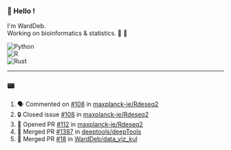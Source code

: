 ### :robot: Hello !

I'm WardDeb.  
Working on bioinformatics & statistics. 🧬 🧪  

![Python](https://img.shields.io/badge/python-3670A0?style=for-the-badge&logo=python&logoColor=ffdd54)  
![R](https://img.shields.io/badge/r-%23276DC3.svg?style=for-the-badge&logo=r&logoColor=white)  
![Rust](https://img.shields.io/badge/rust-%23000000.svg?style=for-the-badge&logo=rust&logoColor=white)  

---

### :pager:

<!--START_SECTION:activity-->
1. 🗣 Commented on [#108](https://github.com/maxplanck-ie/Rdeseq2/issues/108#issuecomment-2775016955) in [maxplanck-ie/Rdeseq2](https://github.com/maxplanck-ie/Rdeseq2)
2. 🔒 Closed issue [#108](https://github.com/maxplanck-ie/Rdeseq2/issues/108) in [maxplanck-ie/Rdeseq2](https://github.com/maxplanck-ie/Rdeseq2)
3. 💪 Opened PR [#112](https://github.com/maxplanck-ie/Rdeseq2/pull/112) in [maxplanck-ie/Rdeseq2](https://github.com/maxplanck-ie/Rdeseq2)
4. 🎉 Merged PR [#1387](https://github.com/deeptools/deepTools/pull/1387) in [deeptools/deepTools](https://github.com/deeptools/deepTools)
5. 🎉 Merged PR [#18](https://github.com/WardDeb/data_viz_kul/pull/18) in [WardDeb/data_viz_kul](https://github.com/WardDeb/data_viz_kul)
<!--END_SECTION:activity-->

